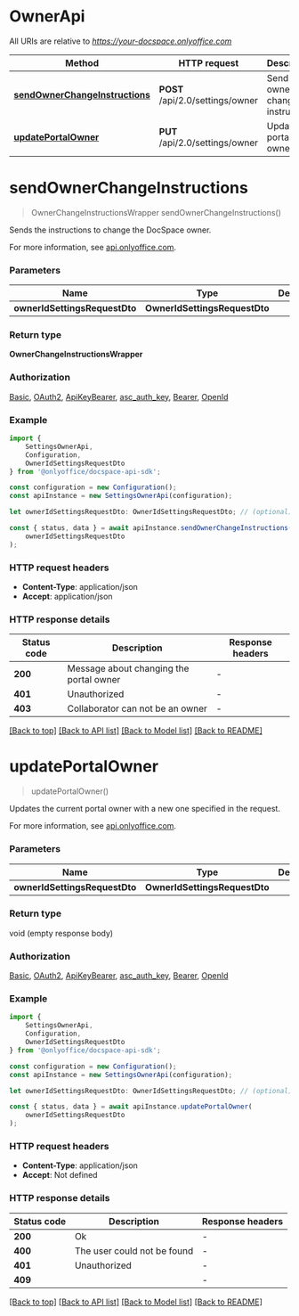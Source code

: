# OwnerApi

All URIs are relative to *https://your-docspace.onlyoffice.com*

|Method | HTTP request | Description|
|------------- | ------------- | -------------|
|[**sendOwnerChangeInstructions**](#sendownerchangeinstructions) | **POST** /api/2.0/settings/owner | Send the owner change instructions|
|[**updatePortalOwner**](#updateportalowner) | **PUT** /api/2.0/settings/owner | Update the portal owner|

# **sendOwnerChangeInstructions**
> OwnerChangeInstructionsWrapper sendOwnerChangeInstructions()

Sends the instructions to change the DocSpace owner.

For more information, see [api.onlyoffice.com](https://api.onlyoffice.com/docspace/api-backend/usage-api/send-owner-change-instructions/).

### Parameters

|Name | Type | Description  | Notes|
|------------- | ------------- | ------------- | -------------|
| **ownerIdSettingsRequestDto** | **OwnerIdSettingsRequestDto**|  | |


### Return type

**OwnerChangeInstructionsWrapper**

### Authorization

[Basic](../README.md#Basic), [OAuth2](../README.md#OAuth2), [ApiKeyBearer](../README.md#ApiKeyBearer), [asc_auth_key](../README.md#asc_auth_key), [Bearer](../README.md#Bearer), [OpenId](../README.md#OpenId)

### Example

```typescript
import {
    SettingsOwnerApi,
    Configuration,
    OwnerIdSettingsRequestDto
} from '@onlyoffice/docspace-api-sdk';

const configuration = new Configuration();
const apiInstance = new SettingsOwnerApi(configuration);

let ownerIdSettingsRequestDto: OwnerIdSettingsRequestDto; // (optional)

const { status, data } = await apiInstance.sendOwnerChangeInstructions(
    ownerIdSettingsRequestDto
);
```

### HTTP request headers

 - **Content-Type**: application/json
 - **Accept**: application/json


### HTTP response details
| Status code | Description | Response headers |
|-------------|-------------|------------------|
|**200** | Message about changing the portal owner |  -  |
|**401** | Unauthorized |  -  |
|**403** | Collaborator can not be an owner |  -  |

[[Back to top]](#) [[Back to API list]](../README.md#documentation-for-api-endpoints) [[Back to Model list]](../README.md#documentation-for-models) [[Back to README]](../README.md)

# **updatePortalOwner**
> updatePortalOwner()

Updates the current portal owner with a new one specified in the request.

For more information, see [api.onlyoffice.com](https://api.onlyoffice.com/docspace/api-backend/usage-api/update-portal-owner/).

### Parameters

|Name | Type | Description  | Notes|
|------------- | ------------- | ------------- | -------------|
| **ownerIdSettingsRequestDto** | **OwnerIdSettingsRequestDto**|  | |


### Return type

void (empty response body)

### Authorization

[Basic](../README.md#Basic), [OAuth2](../README.md#OAuth2), [ApiKeyBearer](../README.md#ApiKeyBearer), [asc_auth_key](../README.md#asc_auth_key), [Bearer](../README.md#Bearer), [OpenId](../README.md#OpenId)

### Example

```typescript
import {
    SettingsOwnerApi,
    Configuration,
    OwnerIdSettingsRequestDto
} from '@onlyoffice/docspace-api-sdk';

const configuration = new Configuration();
const apiInstance = new SettingsOwnerApi(configuration);

let ownerIdSettingsRequestDto: OwnerIdSettingsRequestDto; // (optional)

const { status, data } = await apiInstance.updatePortalOwner(
    ownerIdSettingsRequestDto
);
```

### HTTP request headers

 - **Content-Type**: application/json
 - **Accept**: Not defined


### HTTP response details
| Status code | Description | Response headers |
|-------------|-------------|------------------|
|**200** | Ok |  -  |
|**400** | The user could not be found |  -  |
|**401** | Unauthorized |  -  |
|**409** |  |  -  |

[[Back to top]](#) [[Back to API list]](../README.md#documentation-for-api-endpoints) [[Back to Model list]](../README.md#documentation-for-models) [[Back to README]](../README.md)

